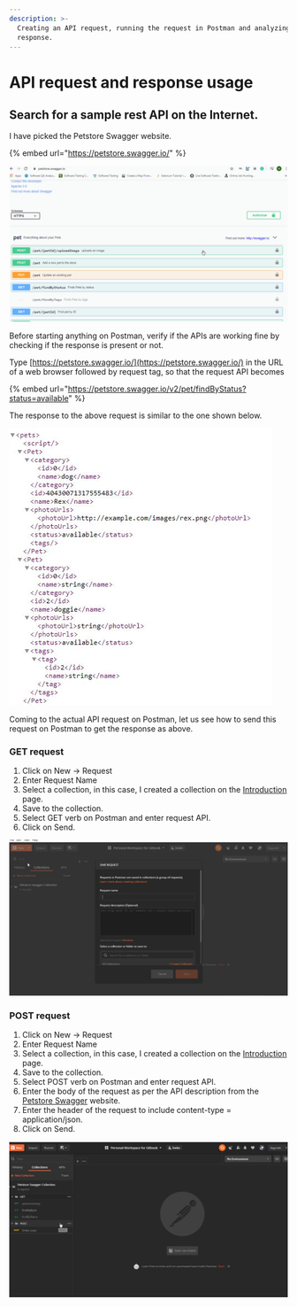 ```yaml
---
description: >-
  Creating an API request, running the request in Postman and analyzing the
  response.
---
```


# API request and response usage

## Search for a sample rest API on the Internet.

I have picked the Petstore Swagger website.

{% embed url="https://petstore.swagger.io/" %}

![Sample rest API site](../.gitbook/assets/demosite.gif)

Before starting anything on Postman, verify if the APIs are working fine by checking if the response is present or not.

Type [https://petstore.swagger.io/](https://petstore.swagger.io/) in the URL of a web browser followed by request tag, so that the request API becomes 

{% embed url="https://petstore.swagger.io/v2/pet/findByStatus?status=available" %}

The response to the above request is similar to the one shown below.

![Response for web browser API request](../.gitbook/assets/sampleresponse.jpg)

Coming to the actual API request on Postman, let us see how to send this request on Postman to get the response as above.

### GET request

1. Click on New -&gt; Request
2. Enter Request Name
3. Select a collection, in this case, I created a collection on the [Introduction](../) page.
4. Save to the collection.
5. Select GET verb on Postman and enter request API.
6. Click on Send.

![Demo - GET Request API for Postman](../.gitbook/assets/firstrequest.gif)

### POST request

1. Click on New -&gt; Request
2. Enter Request Name
3. Select a collection, in this case, I created a collection on the [Introduction](../) page.
4. Save to the collection.
5. Select POST verb on Postman and enter request API.
6. Enter the body of the request as per the API description from the [Petstore Swagger](https://petstore.swagger.io/#/pet/addPet) website.
7. Enter the header of the request to include content-type = application/json.
8. Click on Send.

![Demo - POST request API for Postman](../.gitbook/assets/newpostrequest%20%281%29.gif)

